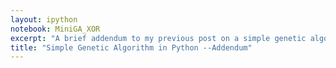 ```yaml
---
layout: ipython
notebook: MiniGA_XOR
excerpt: "A brief addendum to my previous post on a simple genetic algorithm. Here I explore how varying the parameters affects our simulating evolution."
title: "Simple Genetic Algorithm in Python --Addendum"
---
```

